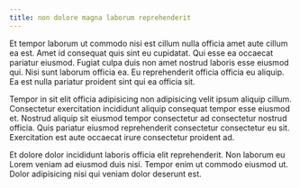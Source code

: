```yaml
---
title: non dolore magna laborum reprehenderit
---
```


Et tempor laborum ut commodo nisi est cillum nulla officia amet aute cillum ea est. Amet id consequat quis sint eu cupidatat. Qui esse ea occaecat pariatur eiusmod. Fugiat culpa duis non amet nostrud laboris esse eiusmod qui. Nisi sunt laborum officia ea. Eu reprehenderit officia officia eu aliquip. Ea est nulla pariatur proident sint qui ea officia sit.

Tempor in sit elit officia adipisicing non adipisicing velit ipsum aliquip cillum. Consectetur exercitation incididunt aliquip consequat tempor esse eiusmod et. Nostrud aliquip sit eiusmod tempor consectetur ad consectetur nostrud officia. Quis pariatur eiusmod reprehenderit consectetur consectetur eu sit. Exercitation est aute occaecat irure consectetur proident ad.

Et dolore dolor incididunt laboris officia elit reprehenderit. Non laborum eu Lorem veniam ad eiusmod duis nisi. Tempor enim ut commodo eiusmod ut. Dolor adipisicing nisi qui veniam dolor deserunt est.